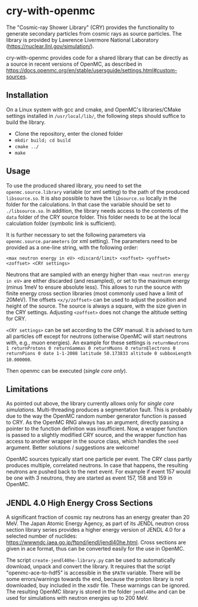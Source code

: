 # cry-with-openmc

The "Cosmic-ray Shower Library" (CRY) provides the functionality to generate secondary particles from cosmic rays as source particles. The library is provided by Lawrence Livermore National Laboratory (https://nuclear.llnl.gov/simulation/).

cry-with-openmc provides code for a shared library that can be directly as a source in recent versions of OpenMC, as described in https://docs.openmc.org/en/stable/usersguide/settings.html#custom-sources. 

## Installation

On a Linux system with gcc and cmake, and OpenMC's libraries/CMake settings installed in `/usr/local/lib/`, the following steps should suffice to build the library.
* Clone the repository, enter the cloned folder
* `mkdir build; cd build`
* `cmake ../`
* `make`


## Usage

To use the produced shared library, you need to set the `openmc.source.library` variable (or xml setting) to the path of the produced `libsource.so`. It is also possible to have the `libsource.so` locally in the folder for the calculations. In that case the variable should be set to `./libsource.so`. In addition, the library needs access to the contents of the `data` folder of the CRY source folder. This folder needs to be at the local calculation folder (symbolic link is sufficient).

It is further necessary to set the following parameters via `openmc.source.parameters` (or xml setting). The parameters need to be provided as a one-line string, with the following order:

`<max neutron energy in eV> <discard/limit> <xoffset> <yoffset> <zoffset> <CRY settings>`

Neutrons that are sampled with an energy higher than `<max neutron energy in eV>` are either discarded (and resampled), or set to the maximum energy (minus 1meV to ensure absolute less). This allows to run the source with finite energy cross section libraries (most commonly used have a limit of 20MeV). The offsets `<x/y/zoffset>` can be used to adjust the position and height of the source. The source is always a square, with the size given in the CRY settings. Adjusting `<zoffset>` does not change the altitude setting for CRY.

`<CRY settings>` can be set according to the CRY manual. It is advised to turn all particles off except for neutrons (otherwise OpenMC will start neutrons with, e.g., muon energies). An example for these settings is `returnNeutrons 1 returnProtons 0 returnGammas 0 returnMuons 0 returnElectrons 0 returnPions 0 date 1-1-2008 latitude 50.173833 altitude 0 subboxLength 10.000000`.

Then openmc can be executed (*single core only*).

## Limitations

As pointed out above, the library currently allows only for *single core simulations*. Multi-threading produces a segmentation fault. This is probably due to the way the OpenMC random number generator function is passed to CRY. As the OpenMC RNG always has an argument, directly passing a pointer to the function definition was insufficient. Now, a wrapper function is passed to a slightly modified CRY source, and the wrapper function has access to another wrapper in the source class, which handles the `seed` argument. Better solutions / suggestions are welcome!

OpenMC sources typically start one particle per event. The CRY class partly produces multiple, correlated neutrons. In case that happens, the resulting neutrons are pushed back to the next event. For example if event 157 would be one with 3 neutrons, they are started as event 157, 158 and 159 in OpenMC.

## JENDL 4.0 High Energy Cross Sections

A significant fraction of cosmic ray neutrons has an energy greater than 20 MeV. The Japan Atomic Energy Agency, as part of its JENDL neutron cross section library series provides a higher energy version of JENDL 4.0 for a selected number of nuclides: https://wwwndc.jaea.go.jp/ftpnd/jendl/jendl40he.html. Cross sections are given in ace format, thus can be converted easily for the use in OpenMC.

The script `create-jendl40he-library.py` can be used to automatically download, unpack and convert the library. It requires that the script "openmc-ace-to-hdf5" is accessible in the `$PATH` variable. There will be some errors/warnings towards the end, because the proton library is not downloaded, buy included in the xsdir file. These warnings can be ignored. The resulting OpenMC library is stored in the folder `jendl40he` and can be used for simulations with neutron energies up to 200 MeV.